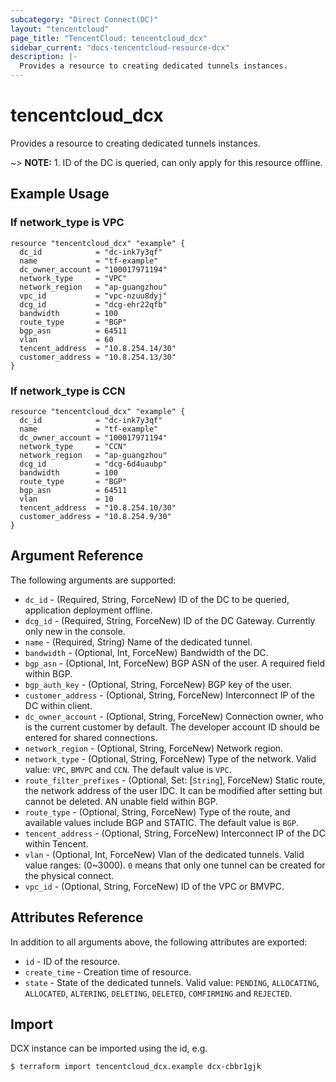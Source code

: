 ```yaml
---
subcategory: "Direct Connect(DC)"
layout: "tencentcloud"
page_title: "TencentCloud: tencentcloud_dcx"
sidebar_current: "docs-tencentcloud-resource-dcx"
description: |-
  Provides a resource to creating dedicated tunnels instances.
---
```


# tencentcloud_dcx

Provides a resource to creating dedicated tunnels instances.

~> **NOTE:** 1. ID of the DC is queried, can only apply for this resource offline.

## Example Usage

### If network_type is VPC

```hcl
resource "tencentcloud_dcx" "example" {
  dc_id            = "dc-ink7y3qf"
  name             = "tf-example"
  dc_owner_account = "100017971194"
  network_type     = "VPC"
  network_region   = "ap-guangzhou"
  vpc_id           = "vpc-nzuu8dyj"
  dcg_id           = "dcg-ehr22qfb"
  bandwidth        = 100
  route_type       = "BGP"
  bgp_asn          = 64511
  vlan             = 60
  tencent_address  = "10.8.254.14/30"
  customer_address = "10.8.254.13/30"
}
```

### If network_type is CCN

```hcl
resource "tencentcloud_dcx" "example" {
  dc_id            = "dc-ink7y3qf"
  name             = "tf-example"
  dc_owner_account = "100017971194"
  network_type     = "CCN"
  network_region   = "ap-guangzhou"
  dcg_id           = "dcg-6d4uaubp"
  bandwidth        = 100
  route_type       = "BGP"
  bgp_asn          = 64511
  vlan             = 10
  tencent_address  = "10.8.254.10/30"
  customer_address = "10.8.254.9/30"
}
```

## Argument Reference

The following arguments are supported:

* `dc_id` - (Required, String, ForceNew) ID of the DC to be queried, application deployment offline.
* `dcg_id` - (Required, String, ForceNew) ID of the DC Gateway. Currently only new in the console.
* `name` - (Required, String) Name of the dedicated tunnel.
* `bandwidth` - (Optional, Int, ForceNew) Bandwidth of the DC.
* `bgp_asn` - (Optional, Int, ForceNew) BGP ASN of the user. A required field within BGP.
* `bgp_auth_key` - (Optional, String, ForceNew) BGP key of the user.
* `customer_address` - (Optional, String, ForceNew) Interconnect IP of the DC within client.
* `dc_owner_account` - (Optional, String, ForceNew) Connection owner, who is the current customer by default. The developer account ID should be entered for shared connections.
* `network_region` - (Optional, String, ForceNew) Network region.
* `network_type` - (Optional, String, ForceNew) Type of the network. Valid value: `VPC`, `BMVPC` and `CCN`. The default value is `VPC`.
* `route_filter_prefixes` - (Optional, Set: [`String`], ForceNew) Static route, the network address of the user IDC. It can be modified after setting but cannot be deleted. AN unable field within BGP.
* `route_type` - (Optional, String, ForceNew) Type of the route, and available values include BGP and STATIC. The default value is `BGP`.
* `tencent_address` - (Optional, String, ForceNew) Interconnect IP of the DC within Tencent.
* `vlan` - (Optional, Int, ForceNew) Vlan of the dedicated tunnels. Valid value ranges: (0~3000). `0` means that only one tunnel can be created for the physical connect.
* `vpc_id` - (Optional, String, ForceNew) ID of the VPC or BMVPC.

## Attributes Reference

In addition to all arguments above, the following attributes are exported:

* `id` - ID of the resource.
* `create_time` - Creation time of resource.
* `state` - State of the dedicated tunnels. Valid value: `PENDING`, `ALLOCATING`, `ALLOCATED`, `ALTERING`, `DELETING`, `DELETED`, `COMFIRMING` and `REJECTED`.



## Import

DCX instance can be imported using the id, e.g.

```
$ terraform import tencentcloud_dcx.example dcx-cbbr1gjk
```

